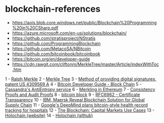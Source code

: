 # blockchain-references

* https://aois.blob.core.windows.net/public/Blockchain%20Programming%20in%20CSharp.pdf
* https://azure.microsoft.com/en-us/solutions/blockchain/
* https://github.com/stratisproject/NStratis
* https://github.com/ProgrammingBlockchain 
* https://github.com/MetacoSA/NBitcoin
* https://github.com/bitcoinbook/bitcoinbook
* https://bitcoin.org/en/developer-guide
* https://cdn.rawgit.com/cliftonm/MerkleTree/master/Article/indexWithToc.htm

1 - [Ralph Merkle](https://en.wikipedia.org/wiki/Ralph_Merkle)
2 - [Merkle Tree](https://en.wikipedia.org/wiki/Merkle_tree)
3 - [Method of providing digital signatures, patent US 4309569 A](https://www.google.com/patents/US4309569)
4 - [Bitcoin Developer Guide - Block Chain](https://bitcoin.org/en/developer-guide#block-chain-overview)
5 - [Cassandra's AntiEntropy service](http://distributeddatastore.blogspot.com/2013/07/cassandra-using-merkle-trees-to-detect.html)
6 - [Merkling in Ethereum](https://blog.ethereum.org/2015/11/15/merkling-in-ethereum/)
7 - [Consistency Proofs and Audit Proofs](http://www.certificate-transparency.org/log-proofs-work)
8 - [bitcoin block](https://en.bitcoin.it/wiki/Block)
9 - [RFC6962 - Certificate Transparency](https://tools.ietf.org/html/rfc6962)
10 - [IBM, Maersk Reveal Blockchain Solution for Global Supply Chain](http://gcaptain.com/imb-maersk-reveal-blockchain-for-global-supply-chain/)
11 - [Google's DeepMind plans bitcoin-style health record tracking for hospitals](https://www.theguardian.com/technology/2017/mar/09/google-deepmind-health-records-tracking-blockchain-nhs-hospitals)
12 - [The Blockchain: Capital Markets Use Cases](http://research.greyspark.com/2015/blockchain-capital-markets-use-cases-2/)
13 - [Holochain (website)](http://ceptr.org/projects/holochain)
14 - [Holochain (github)](https://github.com/metacurrency/holochain)
